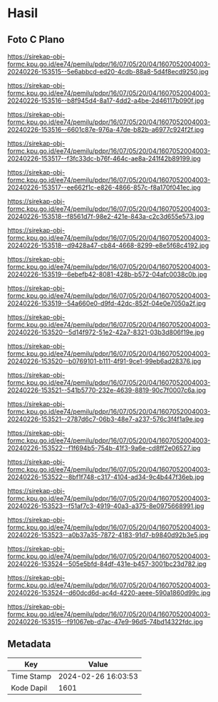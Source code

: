 # Hasil

## Foto C Plano

https://sirekap-obj-formc.kpu.go.id/ee74/pemilu/pdpr/16/07/05/20/04/1607052004003-20240226-153515--5e6abbcd-ed20-4cdb-88a8-5d4f8ecd9250.jpg

https://sirekap-obj-formc.kpu.go.id/ee74/pemilu/pdpr/16/07/05/20/04/1607052004003-20240226-153516--b8f945d4-8a17-4dd2-a4be-2d46117b090f.jpg

https://sirekap-obj-formc.kpu.go.id/ee74/pemilu/pdpr/16/07/05/20/04/1607052004003-20240226-153516--6601c87e-976a-47de-b82b-a6977c924f2f.jpg

https://sirekap-obj-formc.kpu.go.id/ee74/pemilu/pdpr/16/07/05/20/04/1607052004003-20240226-153517--f3fc33dc-b76f-464c-ae8a-241f42b89199.jpg

https://sirekap-obj-formc.kpu.go.id/ee74/pemilu/pdpr/16/07/05/20/04/1607052004003-20240226-153517--ee662f1c-e826-4866-857c-f8a170f041ec.jpg

https://sirekap-obj-formc.kpu.go.id/ee74/pemilu/pdpr/16/07/05/20/04/1607052004003-20240226-153518--f8561d7f-98e2-421e-843a-c2c3d655e573.jpg

https://sirekap-obj-formc.kpu.go.id/ee74/pemilu/pdpr/16/07/05/20/04/1607052004003-20240226-153518--d9428a47-cb84-4668-8299-e8e5f68c4192.jpg

https://sirekap-obj-formc.kpu.go.id/ee74/pemilu/pdpr/16/07/05/20/04/1607052004003-20240226-153519--6ebefb42-8081-428b-b572-04afc0038c0b.jpg

https://sirekap-obj-formc.kpu.go.id/ee74/pemilu/pdpr/16/07/05/20/04/1607052004003-20240226-153519--54a660e0-d9fd-42dc-852f-04e0e7050a2f.jpg

https://sirekap-obj-formc.kpu.go.id/ee74/pemilu/pdpr/16/07/05/20/04/1607052004003-20240226-153520--5d14f972-51e2-42a7-8321-03b3d806f19e.jpg

https://sirekap-obj-formc.kpu.go.id/ee74/pemilu/pdpr/16/07/05/20/04/1607052004003-20240226-153520--b0769101-b111-4f91-9ce1-99eb6ad28376.jpg

https://sirekap-obj-formc.kpu.go.id/ee74/pemilu/pdpr/16/07/05/20/04/1607052004003-20240226-153521--541b5770-232e-4639-8819-90c7f0007c6a.jpg

https://sirekap-obj-formc.kpu.go.id/ee74/pemilu/pdpr/16/07/05/20/04/1607052004003-20240226-153521--2787d6c7-06b3-48e7-a237-576c3f4f1a9e.jpg

https://sirekap-obj-formc.kpu.go.id/ee74/pemilu/pdpr/16/07/05/20/04/1607052004003-20240226-153522--f1f694b5-754b-41f3-9a6e-cd8ff2e06527.jpg

https://sirekap-obj-formc.kpu.go.id/ee74/pemilu/pdpr/16/07/05/20/04/1607052004003-20240226-153522--8bf1f748-c317-4104-ad34-9c4b447f36eb.jpg

https://sirekap-obj-formc.kpu.go.id/ee74/pemilu/pdpr/16/07/05/20/04/1607052004003-20240226-153523--f51af7c3-4919-40a3-a375-8e0975668991.jpg

https://sirekap-obj-formc.kpu.go.id/ee74/pemilu/pdpr/16/07/05/20/04/1607052004003-20240226-153523--a0b37a35-7872-4183-91d7-b9840d92b3e5.jpg

https://sirekap-obj-formc.kpu.go.id/ee74/pemilu/pdpr/16/07/05/20/04/1607052004003-20240226-153524--505e5bfd-84df-431e-b457-3001bc23d782.jpg

https://sirekap-obj-formc.kpu.go.id/ee74/pemilu/pdpr/16/07/05/20/04/1607052004003-20240226-153524--d60dcd6d-ac4d-4220-aeee-590a1860d99c.jpg

https://sirekap-obj-formc.kpu.go.id/ee74/pemilu/pdpr/16/07/05/20/04/1607052004003-20240226-153515--f91067eb-d7ac-47e9-96d5-74bd14322fdc.jpg


## Metadata

| Key        | Value               |
| ---------- | ------------------- |
| Time Stamp | 2024-02-26 16:03:53 |
| Kode Dapil | 1601                |



